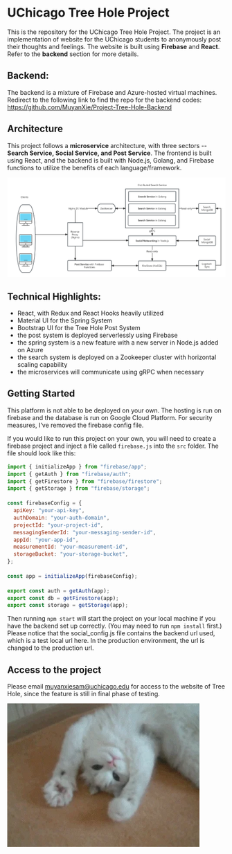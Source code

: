 # UChicago Tree Hole Project

This is the repository for the UChicago Tree Hole Project. The project is an implementation of website for the UChicago students to anonymously post their thoughts and feelings. The website is built using __Firebase__ and __React__. Refer to the __backend__ section for more details.

## Backend:
The backend is a mixture of Firebase and Azure-hosted virtual machines. Redirect to the following link to find the repo for the backend codes:
 https://github.com/MuyanXie/Project-Tree-Hole-Backend

## Architecture

This project follows a __microservice__ architecture, with three sectors -- __Search Service, Social Service, and Post Service__. The frontend is built using React, and the backend is built with Node.js, Golang, and Firebase functions to utilize the benefits of each language/framework.

![Alt Text](instructions/Tree_Hole_Flowchart.png)

## Technical Highlights:
- React, with Redux and React Hooks heavily utilized
- Material UI for the Spring System
- Bootstrap UI for the Tree Hole Post System
- the post system is deployed serverlessly using Firebase
- the spring system is a new feature with a new server in Node.js added on Azure 
- the search system is deployed on a Zookeeper cluster with horizontal scaling capability
- the microservices will communicate using gRPC when necessary

## Getting Started
This platform is not able to be deployed on your own. The hosting is run on firebase and the database is run on Google Cloud Platform. For security measures, I've removed the firebase config file.


If you would like to run this project on your own, you will need to create a firebase project and inject a file called `firebase.js` into the `src` folder. The file should look like this:

```javascript
import { initializeApp } from "firebase/app";
import { getAuth } from "firebase/auth";
import { getFirestore } from "firebase/firestore";
import { getStorage } from "firebase/storage";

const firebaseConfig = {
  apiKey: "your-api-key",
  authDomain: "your-auth-domain",
  projectId: "your-project-id",
  messagingSenderId: "your-messaging-sender-id",
  appId: "your-app-id",
  measurementId: "your-measurement-id",
  storageBucket: "your-storage-bucket",
};

const app = initializeApp(firebaseConfig);

export const auth = getAuth(app);
export const db = getFirestore(app);
export const storage = getStorage(app);
```

Then running `npm start` will start the project on your local machine if you have the backend set up correctly. (You may need to run `npm install` first.) Please notice that the social_config.js file contains the backend url used, which is a test local url here. In the production environment, the url is changed to the production url.

## Access to the project

Please email muyanxiesam@uchicago.edu for access to the website of Tree Hole, since the feature is still in final phase of testing.

![Alt Text](public/giphy.gif)